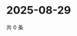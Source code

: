 # 2025-08-29

共 0 条

<!-- BEGIN ZHIHUQUESTIONS -->
<!-- 最后更新时间 Fri Aug 29 2025 01:10:09 GMT+0800 (China Standard Time) -->

<!-- END ZHIHUQUESTIONS -->
